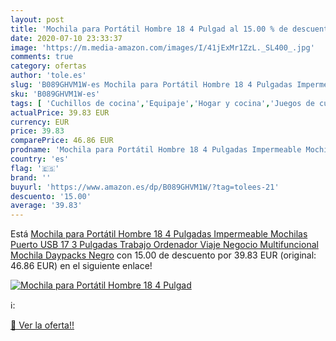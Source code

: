 ```yaml
---
layout: post
title: 'Mochila para Portátil Hombre 18 4 Pulgad al 15.00 % de descuento'
date: 2020-07-10 23:33:37
image: 'https://m.media-amazon.com/images/I/41jExMr1ZzL._SL400_.jpg'
comments: true
category: ofertas
author: 'tole.es'
slug: 'B089GHVM1W-es Mochila para Portátil Hombre 18 4 Pulgadas Impermeable...'
sku: 'B089GHVM1W-es'
tags: [ 'Cuchillos de cocina','Equipaje','Hogar y cocina','Juegos de cuchillos de cocina','Mochilas','Mochilas tipo casual','Utensilios de cocina','mochila', ]
actualPrice: 39.83 EUR
currency: EUR
price: 39.83
comparePrice: 46.86 EUR
prodname: 'Mochila para Portátil Hombre 18 4 Pulgadas Impermeable Mochilas Puerto USB 17 3 Pulgadas Trabajo Ordenador Viaje Negocio Multifuncional Mochila Daypacks Negro'
country: 'es'
flag: '🇪🇸'
brand: ''
buyurl: 'https://www.amazon.es/dp/B089GHVM1W/?tag=tolees-21'
descuento: '15.00'
average: '39.83'
---
```


Está [Mochila para Portátil Hombre 18 4 Pulgadas Impermeable Mochilas Puerto USB 17 3 Pulgadas Trabajo Ordenador Viaje Negocio Multifuncional Mochila Daypacks Negro](https://www.amazon.es/dp/B089GHVM1W/?tag=tolees-21) con 15.00 de descuento por 39.83 EUR (original: 46.86 EUR) en el siguiente enlace!

[![Mochila para Portátil Hombre 18 4 Pulgad](https://m.media-amazon.com/images/I/41jExMr1ZzL._SL400_.jpg)](https://www.amazon.es/dp/B089GHVM1W/?tag=tolees-21)

ℹ️:


[🛒 Ver la oferta!!](https://www.amazon.es/dp/B089GHVM1W/?tag=tolees-21)
